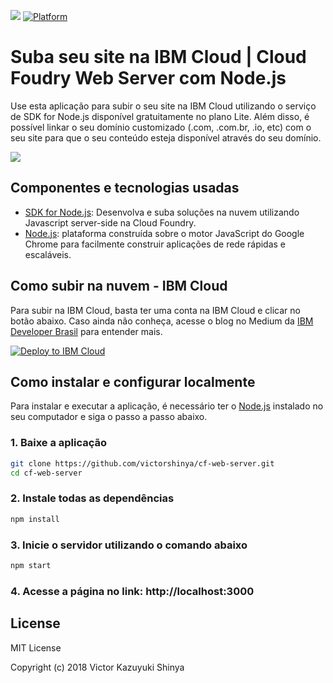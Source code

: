 [![](https://img.shields.io/badge/IBM%20Cloud-powered-blue.svg)](https://bluemix.net)
[![Platform](https://img.shields.io/badge/platform-nodejs-lightgrey.svg?style=flat)](https://developer.ibm.com/node/)

# Suba seu site na IBM Cloud | Cloud Foudry Web Server com Node.js

Use esta aplicação para subir o seu site na IBM Cloud utilizando o serviço de SDK for Node.js disponível gratuitamente no plano Lite. Além disso, é possível linkar o seu domínio customizado (.com, .com.br, .io, etc) com o seu site para que o seu conteúdo esteja disponível através do seu domínio.

![](https://github.com/victorshinya/cf-web-server/blob/master/doc/source/images/architecture.jpg)

## Componentes e tecnologias usadas

* [SDK for Node.js](https://cloud.ibm.com/catalog/starters/sdk-for-nodejs): Desenvolva e suba soluções na nuvem utilizando Javascript server-side na Cloud Foundry.
* [Node.js](https://developer.ibm.com/node): plataforma construída sobre o motor JavaScript do Google Chrome para facilmente construir aplicações de rede rápidas e escaláveis.

## Como subir na nuvem - IBM Cloud

Para subir na IBM Cloud, basta ter uma conta na IBM Cloud e clicar no botão abaixo. Caso ainda não conheça, acesse o blog no Medium da [IBM Developer Brasil](https://medium.com/ibmdeveloperbr/o-que-e-a-ibm-cloud-e-como-subir-a-sua-primeira-aplicacao-na-nuvem-41bfd260a2b7) para entender mais.

[![Deploy to IBM Cloud](https://bluemix.net/deploy/button.png)](https://bluemix.net/deploy?repository=https://github.com/victorshinya/cf-web-server)

## Como instalar e configurar localmente

Para instalar e executar a aplicação, é necessário ter o [Node.js](https://nodejs.org) instalado no seu computador e siga o passo a passo abaixo.

### 1. Baixe a aplicação

```sh
git clone https://github.com/victorshinya/cf-web-server.git
cd cf-web-server
```

### 2. Instale todas as dependências

```sh
npm install
```

### 3. Inicie o servidor utilizando o comando abaixo

```sh
npm start
```

### 4. Acesse a página no link: http://localhost:3000

## License

MIT License

Copyright (c) 2018 Victor Kazuyuki Shinya
